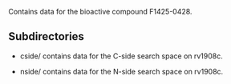 Contains data for the bioactive compound F1425-0428.

## Subdirectories

- cside/ contains data for the C-side search space on rv1908c.

- nside/ contains data for the N-side search space on rv1908c.


